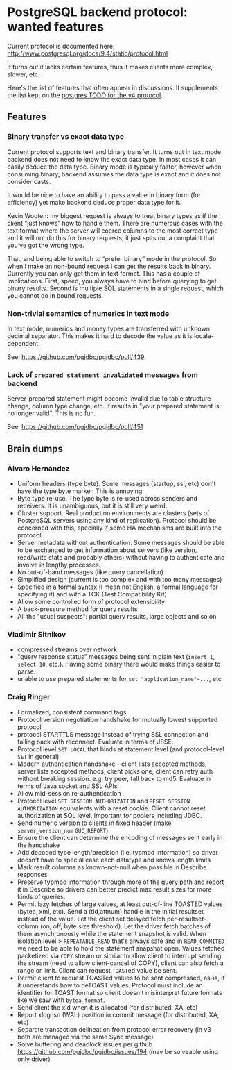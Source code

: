# PostgreSQL backend protocol: wanted features

Current protocol is documented here: http://www.postgresql.org/docs/9.4/static/protocol.html

It turns out it lacks certain features, thus it makes clients more complex, slower, etc.

Here's the list of features that often appear in discussions. It supplements the list kept
on the
[postgres TODO for the v4 protocol](https://wiki.postgresql.org/wiki/Todo#Wire_Protocol_Changes_.2F_v4_Protocol).


## Features

### Binary transfer vs exact data type

Current protocol supports text and binary transfer.
It turns out in text mode backend does not need to know the exact data type. In most cases it can
easily deduce the data type. Binary mode is typically faster, however when consuming binary,
backend assumes the data type is exact and it does not consider casts.

It would be nice to have an ability to pass a value in binary form (for efficiency) yet
make backend deduce proper data type for it.


Kevin Wooten: my biggest request is always to treat binary types as if the client “just knows” how
to handle them. There are numerous cases with the text format where the server will coerce columns
to the most correct type and it will not do this for binary requests; it just spits out a complaint
that you’ve got the wrong type.

That, and being able to switch to “prefer binary” mode in the protocol. So when I make an non-bound
request I can get the results back in binary. Currently you can only get them in text format.
This has a couple of implications. First, speed, you always have to bind before querying to get
binary results. Second is multiple SQL statements in a single request, which you
cannot do in bound requests.

### Non-trivial semantics of numerics in text mode

In text mode, numerics and money types are transferred with unknown decimal separator.
This makes it hard to decode the value as it is locale-dependent.

See: https://github.com/pgjdbc/pgjdbc/pull/439

### Lack of `prepared statement invalidated` messages from backend

Server-prepared statement might become invalid due to table structure change, column type change,
etc.
It results in "your prepared statement is no longer valid". This is no fun.

See: https://github.com/pgjdbc/pgjdbc/pull/451

## Brain dumps

### Álvaro Hernández

- Uniform headers (type byte). Some messages (startup, ssl, etc) don't have the
  type byte marker.  This is annoying.
- Byte type re-use. The type byte is re-used across senders and receivers. It
  is unambiguous, but it is still very weird.
- Cluster support. Real production environments are clusters (sets of
  PostgreSQL servers using any kind of replication). Protocol should be
  concerned with this, specially if some HA mechanisms are built into the
  protocol.
- Server metadata without authentication. Some messages should be able to be
  exchanged to get information about servers (like version, read/write state
  and probably others) without having to authenticate and involve in lengthy
  processes.
- No out-of-band messages (like query cancellation)
- Simplified design (current is too complex and with too many messages)
- Specified in a formal syntax (I mean not English, a formal language for
  specifying it) and with a TCK (Test Compatibility Kit)
- Allow some controlled form of protocol extensibility
- A back-pressure method for query results
- All the "usual suspects": partial query results, large objects and so on

### Vladimir Sitnikov

- compressed streams over network
- "query response status" messages being sent in plain text (`insert 1`,
  `select 10`, etc.).  Having some binary there would make things easier to
  parse.
- unable to use prepared statements for `set "application_name"=...`, etc

### Craig Ringer

- Formalized, consistent command tags
- Protocol version negotiation handshake for mutually lowest supported protocol
- protocol STARTTLS message instead of trying SSL connection and falling back
  with reconnect. Evaluate in terms of JSSE.
- Protocol level `SET LOCAL` that binds at statement level (and protocol-level
  `SET` in general)
- Modern authentication handshake - client lists accepted methods,
  server lists accepted methods, client picks one, client can retry auth without
  breaking session. e.g. try peer, fall back to md5. Evaluate in terms of Java
  socket and SSL APIs.
- Allow mid-session re-authentication
- Protocol level `SET SESSION AUTHORIZATION` and `RESET SESSION AUTHORIZATION`
  equivalents with a reset cookie. Client cannot reset authorization at SQL
  level. Important for poolers including JDBC.
- Send numeric version to clients in fixed header (make `server_version_num`
  `GUC_REPORT`)
- Ensure the client can determine the encoding of messages sent early in the
  handshake
- Add decoded type length/precision (i.e. typmod information) so driver doesn't
  have to special case each datatype and knows length limits
- Mark result columns as known-not-null when possible in Describe responses
- Preserve typmod information through more of the query path and report it in
  Describe so drivers can better predict max result sizes for more kinds of
  queries.
- Permit lazy fetches of large values, at least out-of-line TOASTED values
  (bytea, xml, etc). Send a (tid,attnum)
  handle in the initial resultset instead of the value. Let the client set delayed
  fetch per-resultset-column (on, off, byte size threshold). Let the driver fetch
  batches of them asynchronously while the statement snapshot is valid. When
  isolation level > `REPEATABLE_READ` that's always safe and in `READ_COMMITED`
  we need to be able to hold the statement snapshot open. Values fetched
  packetized via `COPY` stream or similar to allow client to interrupt sending
  the stream (need to allow client-cancel of COPY), client can also fetch a
  range or limit. Client can request `TOAST`ed value be sent.
- Permit client to request TOASTed values to be sent compressed, as-is, if it
  understands how to deTOAST values. Protocol must include an identifier for
  TOAST format so client doesn't misinterpret future formats like we saw with
  `bytea_format`.
- Send client the xid when it is allocated (for distributed, XA, etc)
- Report xlog lsn (WAL) position in commit message (for distributed, XA, etc)
- Separate transaction delineation from protocol error recovery
  (in v3 both are managed via the same Sync message)
- Solve buffering and deadlock issues per github
  https://github.com/pgjdbc/pgjdbc/issues/194 (may be solveable using only driver)
